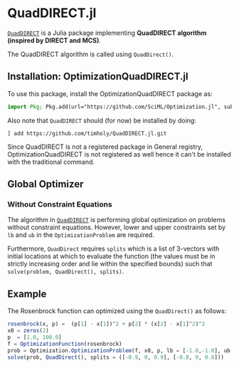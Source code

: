 # QuadDIRECT.jl
[`QuadDIRECT`](https://github.com/timholy/QuadDIRECT.jl) is a Julia package implementing **QuadDIRECT algorithm (inspired by DIRECT and MCS)**. 

The QuadDIRECT algorithm is called using `QuadDirect()`. 

## Installation: OptimizationQuadDIRECT.jl

To use this package, install the OptimizationQuadDIRECT package as:

```julia
import Pkg; Pkg.add(url="https://github.com/SciML/Optimization.jl", subdir = "lib/OptimizationQuadDIRECT")
```

Also note that `QuadDIRECT` should (for now) be installed by doing:

`] add https://github.com/timholy/QuadDIRECT.jl.git`

Since QuadDIRECT is not a registered package in General registry, OptimizationQuadDIRECT is not registered as well hence it can't be installed with 
the traditional command.

## Global Optimizer
### Without Constraint Equations
The algorithm in [`QuadDIRECT`](https://github.com/timholy/QuadDIRECT.jl) is performing global optimization on problems without
constraint equations. However, lower and upper constraints set by `lb` and `ub` in the `OptimizationProblem` are required.

Furthermore, `QuadDirect` requires `splits` which is a list of 3-vectors with initial locations at which to evaluate the function (the values must be in strictly increasing order and lie within the specified bounds) such that
`solve(problem, QuadDirect(), splits)`.

## Example

The Rosenbrock function can optimized using the `QuadDirect()` as follows:

```julia
rosenbrock(x, p) =  (p[1] - x[1])^2 + p[2] * (x[2] - x[1]^2)^2
x0 = zeros(2)
p  = [1.0, 100.0]
f = OptimizationFunction(rosenbrock)
prob = Optimization.OptimizationProblem(f, x0, p, lb = [-1.0,-1.0], ub = [1.0,1.0])
solve(prob, QuadDirect(), splits = ([-0.9, 0, 0.9], [-0.8, 0, 0.8]))
```
    
    

